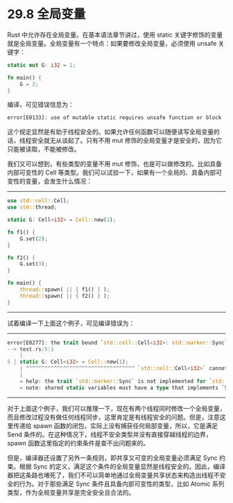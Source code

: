 # 29.8 全局变量

Rust 中允许存在全局变量。在基本语法章节讲过，使用 static 关键字修饰的变量就是全局变量。全局变量有一个特点：如果要修改全局变量，必须使用 unsafe 关键字：

```rust
static mut G: i32 = 1;

fn main() {
    G = 2;
}
```

编译，可见错误信息为：

```txt
error[E0133]: use of mutable static requires unsafe function or block
```

这个规定显然是有助于线程安全的。如果允许任何函数可以随便读写全局变量的话，线程安全就无从谈起了。只有不用 mut 修饰的全局变量才是安全的，因为它只能被读取，不能被修改。

我们又可以想到，有些类型的变量不用 mut 修饰，也是可以做修改的。比如具备内部可变性的 Cell 等类型。我们可以试验一下，如果有一个全局的、具备内部可变性的变量，会发生什么情况：

---

```rust
use std::cell::Cell;
use std::thread;

static G: Cell<i32> = Cell::new(1);

fn f1() {
    G.set(2);
}

fn f2() {
    G.set(3);
}

fn main() {
    thread::spawn( || { f1() } );
    thread::spawn( || { f2() } );
}
```

---

试着编译一下上面这个例子，可见编译错误为：

---

```rust
error[E0277]: the trait bound `std::cell::Cell<i32>: std::marker::Sync` is not satisfied
--> test.rs:5:1
    |
5 | static G: Cell<i32> = Cell::new(1);
    | ^^^^^^^^^^^^^^^^^^^^^^^^^^^^^^^^^^^ `std::cell::Cell<i32>` cannot be shared between threads safely
    |
    = help: the trait `std::marker::Sync` is not implemented for `std::cell:: Cell<i32>`
    = note: shared static variables must have a type that implements `Sync`
```

---

对于上面这个例子，我们可以推理一下，现在有两个线程同时修改一个全局变量，而且修改过程没有做任何线程同步，这里肯定是有线程安全的问题。但是，注意这里传递给 spawn 函数的闭包，实际上没有捕获任何局部变量，所以，它是满足 Send 条件的。在这种情况下，线程不安全类型并没有直接穿越线程的边界，spawn 函数这里指定的约束条件是查不出问题来的。

但是，编译器还设置了另外一条规则，即共享又可变的全局变量必须满足 Sync 约束。根据 Sync 的定义，满足这个条件的全局变量显然是线程安全的。因此，编译器把这条路也堵死了，我们不可以简单地通过全局变量共享状态来构造出线程不安全的行为。对于那些满足 Sync 条件且具备内部可变性的类型，比如 Atomic 系列类型，作为全局变量共享是完全安全且合法的。
